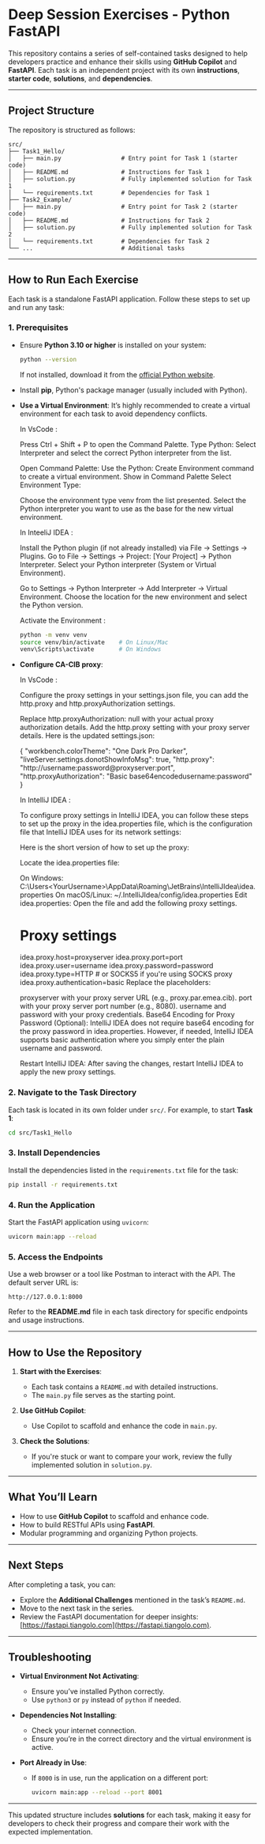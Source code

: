# **Deep Session Exercises - Python FastAPI**

This repository contains a series of self-contained tasks designed to help developers practice and enhance their skills using **GitHub Copilot** and **FastAPI**. Each task is an independent project with its own **instructions**, **starter code**, **solutions**, and **dependencies**.

---

## **Project Structure**

The repository is structured as follows:

```plaintext
src/
├── Task1_Hello/
│   ├── main.py                 # Entry point for Task 1 (starter code)
│   ├── README.md               # Instructions for Task 1
│   ├── solution.py             # Fully implemented solution for Task 1
│   └── requirements.txt        # Dependencies for Task 1
├── Task2_Example/
│   ├── main.py                 # Entry point for Task 2 (starter code)
│   ├── README.md               # Instructions for Task 2
│   ├── solution.py             # Fully implemented solution for Task 2
│   └── requirements.txt        # Dependencies for Task 2
└── ...                         # Additional tasks
```

---

## **How to Run Each Exercise**

Each task is a standalone FastAPI application. Follow these steps to set up and run any task:

### **1. Prerequisites**
- Ensure **Python 3.10 or higher** is installed on your system:
  ```bash
  python --version
  ```
  If not installed, download it from the [official Python website](https://www.python.org/downloads/).

- Install **pip**, Python's package manager (usually included with Python).

- **Use a Virtual Environment**:
  It’s highly recommended to create a virtual environment for each task to avoid dependency conflicts.

  In VsCode : 

  Press Ctrl + Shift + P to open the Command Palette.
  Type Python: Select Interpreter and select the correct Python interpreter from the list.

  Open Command Palette:
  Use the Python: Create Environment command to create a virtual environment.
  Show in Command Palette
  Select Environment Type:

  Choose the environment type venv from the list presented.
  Select the Python interpreter you want to use as the base for the new virtual environment.

  In InteeliJ IDEA :

  Install the Python plugin (if not already installed) via File → Settings → Plugins.
  Go to File → Settings → Project: [Your Project] → Python Interpreter.
  Select your Python interpreter (System or Virtual Environment).

  Go to Settings → Python Interpreter → Add Interpreter → Virtual Environment.
  Choose the location for the new environment and select the Python version.

  Activate the Environment :
  ```bash
  python -m venv venv
  source venv/bin/activate    # On Linux/Mac
  venv\Scripts\activate       # On Windows
  ```

- **Configure CA-CIB proxy**:

  In VsCode :

  Configure the proxy settings in your settings.json file, you can add the http.proxy and http.proxyAuthorization settings. 

  Replace http.proxyAuthorization: null with your actual proxy authorization details.
  Add the http.proxy setting with your proxy server details.
  Here is the updated settings.json:

  {
      "workbench.colorTheme": "One Dark Pro Darker",
      "liveServer.settings.donotShowInfoMsg": true,
      "http.proxy": "http://username:password@proxyserver:port",
      "http.proxyAuthorization": "Basic base64encodedusername:password"
  }

  In IntelliJ IDEA :

  To configure proxy settings in IntelliJ IDEA, you can follow these steps to set up the proxy in the idea.properties file, which is the configuration file that IntelliJ IDEA uses for its network settings:

  Here is the short version of how to set up the proxy:

  Locate the idea.properties file:

  On Windows: C:\Users\<YourUsername>\AppData\Roaming\JetBrains\IntelliJIdea<version>\idea.properties
  On macOS/Linux: ~/.IntelliJIdea<version>/config/idea.properties
  Edit idea.properties: Open the file and add the following proxy settings.

  # Proxy settings
  idea.proxy.host=proxyserver
  idea.proxy.port=port
  idea.proxy.user=username
  idea.proxy.password=password
  idea.proxy.type=HTTP   # or SOCKS5 if you're using SOCKS proxy
  idea.proxy.authentication=basic
  Replace the placeholders:

  proxyserver with your proxy server URL (e.g., proxy.par.emea.cib).
  port with your proxy server port number (e.g., 8080).
  username and password with your proxy credentials.
  Base64 Encoding for Proxy Password (Optional): IntelliJ IDEA does not require base64 encoding for the proxy password in idea.properties. However, if needed, IntelliJ IDEA supports basic authentication where you simply enter the plain username and password.

  Restart IntelliJ IDEA: After saving the changes, restart IntelliJ IDEA to apply the new proxy settings.

### **2. Navigate to the Task Directory**
Each task is located in its own folder under `src/`. For example, to start **Task 1**:
```bash
cd src/Task1_Hello
```

### **3. Install Dependencies**
Install the dependencies listed in the `requirements.txt` file for the task:
```bash
pip install -r requirements.txt
```

### **4. Run the Application**
Start the FastAPI application using `uvicorn`:
```bash
uvicorn main:app --reload
```

### **5. Access the Endpoints**
Use a web browser or a tool like Postman to interact with the API. The default server URL is:
```
http://127.0.0.1:8000
```

Refer to the **README.md** file in each task directory for specific endpoints and usage instructions.

---

## **How to Use the Repository**

1. **Start with the Exercises**:
   - Each task contains a `README.md` with detailed instructions.
   - The `main.py` file serves as the starting point.

2. **Use GitHub Copilot**:
   - Use Copilot to scaffold and enhance the code in `main.py`.

3. **Check the Solutions**:
   - If you're stuck or want to compare your work, review the fully implemented solution in `solution.py`.

---

## **What You’ll Learn**
- How to use **GitHub Copilot** to scaffold and enhance code.
- How to build RESTful APIs using **FastAPI**.
- Modular programming and organizing Python projects.

---

## **Next Steps**
After completing a task, you can:
- Explore the **Additional Challenges** mentioned in the task’s `README.md`.
- Move to the next task in the series.
- Review the FastAPI documentation for deeper insights: [https://fastapi.tiangolo.com](https://fastapi.tiangolo.com).

---

## **Troubleshooting**
- **Virtual Environment Not Activating**:
  - Ensure you’ve installed Python correctly.
  - Use `python3` or `py` instead of `python` if needed.

- **Dependencies Not Installing**:
  - Check your internet connection.
  - Ensure you’re in the correct directory and the virtual environment is active.

- **Port Already in Use**:
  - If `8000` is in use, run the application on a different port:
    ```bash
    uvicorn main:app --reload --port 8001
    ```

---

This updated structure includes **solutions** for each task, making it easy for developers to check their progress and compare their work with the expected implementation.
